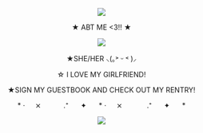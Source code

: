 <p align="center">
  <img src="https://64.media.tumblr.com/3a9e2df4f0db1ed50526ee3fc96109c5/9294095bd274d868-af/s2048x3072/649f88015645d780cf4d91f1d7e015f389dac7f7.pnj">
<p align="center">
★ ABT ME <3!! ★
<p align="center">
 <p align="center">
  <img src="https://media.discordapp.net/attachments/896549484992028745/1225222327508275290/IMG_8938.gif?ex=66205836&is=660de336&hm=817df3a962b0c027acb5f76cdb65ccca29b19307806c79c3efcad42bb61520a9&= width="520px">
<p align="center">
★SHE/HER ⸜(｡˃ ᵕ ˂ )⸝ 
<p align="center">
☆ I LOVE MY GIRLFRIEND!
<p align="center">
★SIGN MY GUESTBOOK AND CHECK OUT MY RENTRY!
<p align="center">
  * ‧⠀⠀⨯⠀⠀⠀⠀ .⁺⠀⠀ ✦⠀⠀ * ‧⠀⠀⨯⠀⠀ ⠀⠀ .⁺⠀⠀ ✦⠀⠀ *
<p align="center">
  <img src="https://64.media.tumblr.com/3a9e2df4f0db1ed50526ee3fc96109c5/9294095bd274d868-af/s2048x3072/649f88015645d780cf4d91f1d7e015f389dac7f7.pnj">

